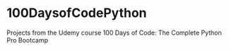 # 100DaysofCodePython
Projects from the Udemy course 100 Days of Code: The Complete Python Pro Bootcamp




